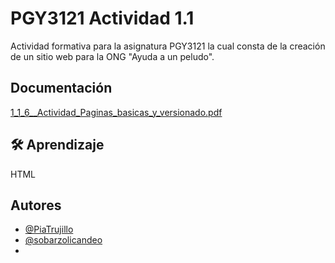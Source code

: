 # PGY3121 Actividad 1.1 

Actividad formativa para la asignatura PGY3121 la cual consta de la creación de un sitio web para la ONG "Ayuda a un peludo".

## Documentación

[1_1_6__Actividad_Paginas_basicas_y_versionado.pdf](https://alt-5fe4a347ea17e.blackboard.com/bbcswebdav/institution/DUOC_CONTENIDO/ASIGNATURAS_2022/PGY3121/EX1/ACT1.1/1_1_6__Actividad_Paginas_basicas_y_versionado.pdf)

## 🛠 Aprendizaje
HTML

## Autores

- [@PiaTrujillo](https://github.com/PiaTrujillo)
- [@sobarzolicandeo](https://github.com/sobarzolicandeo)
- 